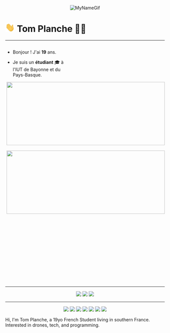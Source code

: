 <p align="center">
    <img src="https://github.com/TomPlanche/TomPlanche/blob/main/gifPerso.gif" alt= "MyNameGif">
</p>

# <img  src="https://raw.githubusercontent.com/ABSphreak/ABSphreak/master/gifs/Hi.gif" width="30px"> Tom Planche 👨‍💻

---

<div style="height: 750px;">
            <div style="float:left; width: 40%">
                <ul>
                    <li>
                        <p>
                            Bonjour ! J'ai <strong>19</strong> ans.
                        </p>
                    </li>
                    <li>
                        <p>
                            Je suis un <strong>étudiant</strong> 🎓 à l'<a link="https://www.iutbayonne.univ-pau.fr">IUT de Bayonne et du Pays-Basque</a>.
                        </p>
                    </li>
                </ul>
            </div>
            <div style="float:right;">
                <img src="https://github-readme-stats.vercel.app/api/top-langs/?username=tomPlanche&theme=dark&layout=compact" height="200" width="500px" style="display: block; margin-left: auto; margin-right: auto;">
                <br>
                <img src="https://github-readme-stats.vercel.app/api?username=tomplanche&theme=dark&show_icons=true" height="200" width="500px">
            </div>
        </div>

--- 

<p align = "center">
    <img src = "https://img.shields.io/badge/-tomplanche@icloud.com-c14438?style=flat-square&logo=ICloud&logoColor=white&link=mailto:tomplanche@icloud.com&color=blue">
    <img src = "https://img.shields.io/github/followers/tomPlanche?style=social">
    <img src = "https://img.shields.io/github/stars/tomPlanche?style=social">
</p>

---

<p align="center">
    <img src="https://img.shields.io/badge/javascript%20-%23323330.svg?&style=for-the-badge&logo=javascript&logoColor=%23F7DF1E"/>
    <img src="https://img.shields.io/badge/html5%20-%23E34F26.svg?&style=for-the-badge&logo=html5&logoColor=white"/>
    <img src="https://img.shields.io/badge/css3%20-%231572B6.svg?&style=for-the-badge&logo=css3&logoColor=white"/>
    <img src="https://img.shields.io/badge/python%20-%2314354C.svg?&style=for-the-badge&logo=python&logoColor=white"/>
    <img src="https://img.shields.io/badge/c++%20-%2300599C.svg?&style=for-the-badge&logo=c%2B%2B&ogoColor=white"/>
    <img src="https://img.shields.io/badge/git%20-%23F05033.svg?&style=for-the-badge&logo=git&logoColor=white"/>
    <img src="https://img.shields.io/badge/github%20-%23121011.svg?&style=for-the-badge&logo=github&logoColor=white"/>
</p>


Hi,
I'm Tom Planche, a 19yo French Student living in southern France.
Interested in drones, tech, and programming.
